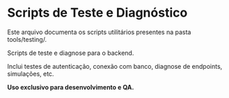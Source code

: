 # Scripts de Teste e Diagnóstico

Este arquivo documenta os scripts utilitários presentes na pasta tools/testing/.

Scripts de teste e diagnose para o backend.

Inclui testes de autenticação, conexão com banco, diagnose de endpoints, simulações, etc.

**Uso exclusivo para desenvolvimento e QA.** 